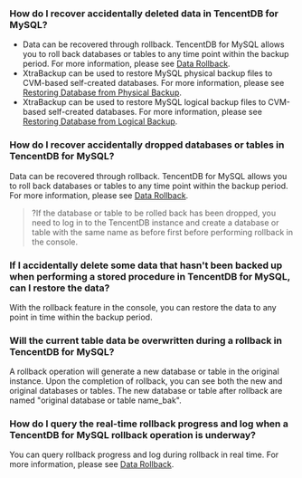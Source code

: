 ### How do I recover accidentally deleted data in TencentDB for MySQL?
- Data can be recovered through rollback. TencentDB for MySQL allows you to roll back databases or tables to any time point within the backup period. For more information, please see [Data Rollback](https://intl.cloud.tencent.com/document/product/236/7276).
- XtraBackup can be used to restore MySQL physical backup files to CVM-based self-created databases. For more information, please see [Restoring Database from Physical Backup](https://intl.cloud.tencent.com/document/product/236/31910).
- XtraBackup can be used to restore MySQL logical backup files to CVM-based self-created databases. For more information, please see [Restoring Database from Logical Backup](https://intl.cloud.tencent.com/document/product/236/31909).

### How do I recover accidentally dropped databases or tables in TencentDB for MySQL?
Data can be recovered through rollback. TencentDB for MySQL allows you to roll back databases or tables to any time point within the backup period. For more information, please see [Data Rollback](https://intl.cloud.tencent.com/document/product/236/7276).
>?If the database or table to be rolled back has been dropped, you need to log in to the TencentDB instance and create a database or table with the same name as before first before performing rollback in the console.

### If I accidentally delete some data that hasn't been backed up when performing a stored procedure in TencentDB for MySQL, can I restore the data?
With the rollback feature in the console, you can restore the data to any point in time within the backup period.

### Will the current table data be overwritten during a rollback in TencentDB for MySQL?
A rollback operation will generate a new database or table in the original instance. Upon the completion of rollback, you can see both the new and original databases or tables. The new database or table after rollback are named "original database or table name_bak".

### How do I query the real-time rollback progress and log when a TencentDB for MySQL rollback operation is underway?
You can query rollback progress and log during rollback in real time. For more information, please see [Data Rollback](https://intl.cloud.tencent.com/document/product/236/7276).


